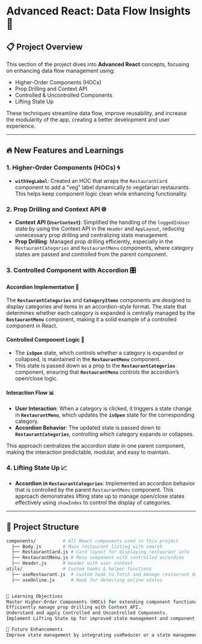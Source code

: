 # Advanced React: Data Flow Insights 🚀

## 📋 Project Overview

This section of the project dives into **Advanced React** concepts, focusing on enhancing data flow management using:

- Higher-Order Components (HOCs)
- Prop Drilling and Context API
- Controlled & Uncontrolled Components
- Lifting State Up

These techniques streamline data flow, improve reusability, and increase the modularity of the app, creating a better development and user experience.

---

## 🔥 New Features and Learnings

### 1. Higher-Order Components (HOCs) 🌀
- **`withVegLabel`**: Created an HOC that wraps the `RestaurantCard` component to add a "veg" label dynamically to vegetarian restaurants. This helps keep component logic clean while enhancing functionality.

### 2. Prop Drilling and Context API 🌐
- **Context API (`UserContext`)**: Simplified the handling of the `loggedInUser` state by using the Context API in the `Header` and `AppLayout`, reducing unnecessary prop drilling and centralizing state management.
- **Prop Drilling**: Managed prop drilling efficiently, especially in the `RestaurantCategories` and `RestaurantMenu` components, where category states are passed and controlled from the parent component.

### 3. Controlled Component with Accordion 🎛️

#### Accordion Implementation 🔄

The **`RestaurantCategories`** and **`CategoryItems`** components are designed to display categories and items in an accordion-style format. The state that determines whether each category is expanded is centrally managed by the **`RestaurantMenu`** component, making it a solid example of a controlled component in React.

#### Controlled Component Logic 🧠

- The **`isOpen`** state, which controls whether a category is expanded or collapsed, is maintained in the **`RestaurantMenu`** component.
- This state is passed down as a prop to the **`RestaurantCategories`** component, ensuring that **`RestaurantMenu`** controls the accordion’s open/close logic.

#### Interaction Flow 📊

- **User Interaction**: When a category is clicked, it triggers a state change in **`RestaurantMenu`**, which updates the **`isOpen`** state for the corresponding category.
- **Accordion Behavior**: The updated state is passed down to **`RestaurantCategories`**, controlling which category expands or collapses.
  
This approach centralizes the accordion state in one parent component, making the interaction predictable, modular, and easy to maintain.



### 4. Lifting State Up 📈
- **Accordion in `RestaurantCategories`**: Implemented an accordion behavior that is controlled by the parent `RestaurantMenu` component. This approach demonstrates lifting state up to manage open/close states effectively using `showIndex` to control the display of categories.

---

## 📁 Project Structure

```bash
components/          # All React components used in this project
  ├── Body.js        # Main restaurant listing with search
  ├── RestaurantCard.js # Card layout for displaying restaurant info
  ├── RestaurantMenu.js # Menu component with controlled accordion
  ├── Header.js      # Header with user context
utils/               # Custom hooks & helper functions
  ├── useRestaurant.js  # Custom hook to fetch and manage restaurant data
  ├── useOnline.js      # Hook for detecting online status


🎯 Learning Objectives
Master Higher-Order Components (HOCs) for extending component functionality.
Efficiently manage prop drilling with Context API.
Understand and apply Controlled and Uncontrolled Components.
Implement Lifting State Up for improved state management and component interactions.

🚀 Future Enhancements
Improve state management by integrating useReducer or a state management library like Redux.